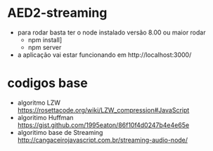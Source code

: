 # AED2-streaming

- para rodar basta ter o node instalado versão 8.00 ou maior 
rodar 
  -  npm install]
  -  npm server 
- a aplicação vai estar funcionando em http://localhost:3000/

# codigos base 

- algoritmo LZW
https://rosettacode.org/wiki/LZW_compression#JavaScript
- algoritimo Huffman
https://gist.github.com/1995eaton/86f10f4d0247b4e4e65e
- algoritimo base de Streaming 
http://cangaceirojavascript.com.br/streaming-audio-node/